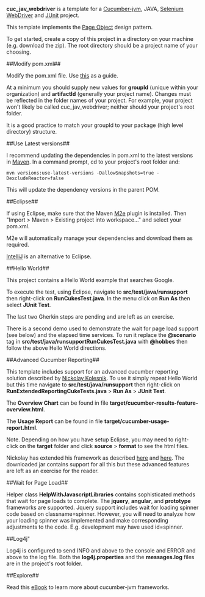 **cuc_jav_webdriver** is a template for a [Cucumber-jvm](https://github.com/cucumber/cucumber-jvm), JAVA, [Selenium WebDriver](http://www.seleniumhq.org/projects/webdriver/) and [JUnit](http://junit.org/) project. 

This template implements the [Page Object](http://www.seleniumhq.org/docs/06_test_design_considerations.jsp#page-object-design-pattern) design pattern.

To get started, create a copy of this project in a directory on your machine (e.g. download the zip). The root directory should be a project name of your choosing.

##Modify pom.xml##

Modify the pom.xml file.  Use [this](https://maven.apache.org/pom.html) as a guide.

At a minimum you should supply new values for **groupId** (unique within your organization) and **artifactId** (generally your project name). Changes must be reflected in the folder names of your project. For example, your project won't likely be called cuc_jav_webdriver; neither should your project's root folder.

It is a good practice to match your groupId to your package (high level directory) structure.

##Use Latest versions##

I recommend updating the dependencies in pom.xml to the latest versions in [Maven](https://maven.apache.org/install.html).  In a command prompt, cd to your project's root folder and:

    mvn versions:use-latest-versions -DallowSnapshots=true -DexcludeReactor=false

This will update the dependency versions in the parent POM.

##Eclipse##

If using Eclipse, make sure that the Maven [M2e](http://www.eclipse.org/m2e/) plugin is installed.  Then "Import > Maven > Existing project into workspace..." and select your pom.xml.

M2e will automatically manage your dependencies and download them as required.

[IntelliJ](https://www.jetbrains.com/idea/) is an alternative to Eclipse.

##Hello World##

This project contains a Hello World example that searches Google.

To execute the test, using Eclipse, navigate to **src/test/java/runsupport** then right-click on **RunCukesTest.java**.
In the menu click on **Run As** then select **JUnit Test**.

The last two Gherkin steps are pending and are left as an exercise.

There is a second demo used to demonstrate the wait for page load support (see below) and the elapsed time services.  To run it replace the **@scenario** tag in **src/test/java/runsupportRunCukesTest.java** with **@hobbes** then follow the above Hello World directions.  

##Advanced Cucumber Reporting##

This template includes support for an advanced cucumber reporting solution described by [Nickolay Kolesnik](http://mkolisnyk.blogspot.com/2015/05/cucumber-jvm-advanced-reporting.html).   To use it simply repeat Hello World but this time navigate to **src/test/java/runsupport** then right-click on **RunExtendedReportingCukeTests.java** > **Run As** > **JUnit Test**.

The **Overview Chart** can be found in file **target/cucumber-results-feature-overview.html**.

The **Usage Report** can be found in file **target/cucumber-usage-report.html**.

Note. Depending on how you have setup Eclipse, you may need to right-click on the **target** folder and click **source** > **format** to see the html files.

Nickolay has extended his framework as described [here](http://mkolisnyk.blogspot.com/2015/06/cucumber-jvm-advanced-reporting-2.html) and [here](http://mkolisnyk.blogspot.com/2015/10/cucumber-jvm-advanced-reporting-3.html). The downloaded jar contains support for all this but these advanced features are left as an exercise for the reader.

##Wait for Page Load##

Helper class **HelpWithJavascriptLibraries** contains sophisticated methods that wait for page loads to complete.  The **jquery**, **angular**, and **prototype** frameworks are supported.  Jquery support includes wait for loading spinner code based on classname=spinner.  However, you will need to analyze how your loading spinner was implemented and make corresponding adjustments to the code. E.g. development may have used id=spinner.

##Log4j"

Log4j is configured to send INFO and above to the console and ERROR and above to the log file. Both the **log4j.properties** and the **messages.log** files are in the project's root folder.

##Explore##

Read this [eBook](https://www.gitbook.com/book/sukesh15/cucumber-jvm-test-framework-/details) to learn more about cucumber-jvm frameworks.





